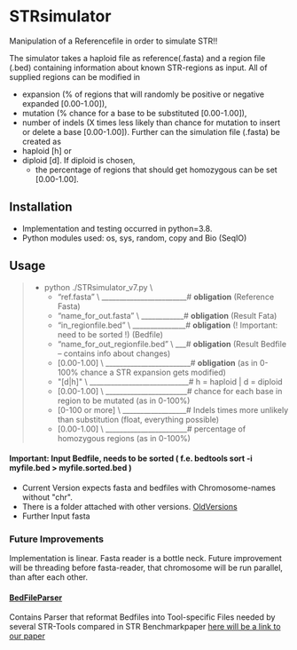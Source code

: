 # STRsimulator
Manipulation of a Referencefile in order to simulate STR!!

The simulator takes a haploid file as reference(.fasta) and a region file (.bed) containing information about known STR-regions as input.
All of supplied regions can be modified in 
  - expansion (% of regions that will randomly be positive or negative expanded [0.00-1.00]), 
  - mutation (% chance for a base to be substituted [0.00-1.00]), 
  - number of indels (X times less likely than chance for mutation to insert or delete a base [0.00-1.00]). 
Further can the simulation file (.fasta) be created as 
  - haploid [h] or 
  - diploid  [d]. If diploid is chosen, 
    - the percentage  of regions that should get homozygous can be set [0.00-1.00].

## Installation
- Implementation and testing occurred in python=3.8.
- Python modules used: os, sys, random, copy and Bio (SeqIO)

## Usage
>- python  ./STRsimulator_v7.py \
>    - “ref.fasta” \ ________________________# **obligation** (Reference Fasta)
>    - “name_for_out.fasta” \ ____________# **obligation** (Result Fata)
>    - “in_regionfile.bed” \ _______________# **obligation** (! Important: need to be sorted !) (Bedfile)
>    - “name_for_out_regionfile.bed” \ ___# **obligation** (Result Bedfile – contains info about changes)
>    - [0.00-1.00] \ 	________________________# **obligation** (as in 0-100% chance a STR expansion gets modified)
>    - "[d|h]" \ ____________________________# h = haploid | d = diploid
>    - [0.00-1.00] \ _______________________# chance for each base in region to be mutated (as in 0-100%)
>    - [0-100 or more] \ __________________# Indels times more unlikely than substitution (float, everything possible)
>    - [0.00-1.00] \ _______________________# percentage of homozygous regions (as in 0-100%)

#### Important: Input Bedfile, needs to be sorted ( f.e. bedtools sort -i myfile.bed > myfile.sorted.bed )
- Current Version expects fasta and bedfiles with Chromosome-names without "chr". 
- There is a folder attached with other versions. [OldVersions](https://github.com/DamarisLa/STRsimulator/tree/main/OldVersions) 
- Further Input fasta 

### Future Improvements
Implementation is linear. Fasta reader is a bottle neck. Future improvement will be threading before fasta-reader, that chromosome will be run parallel, than after each other. 


#### [BedFileParser](https://github.com/DamarisLa/STRsimulator/tree/main/BedFileParser) 
Contains Parser that reformat Bedfiles into Tool-specific Files needed by several STR-Tools compared in 
STR Benchmarkpaper [here will be a link to our paper](https://)







 
 



